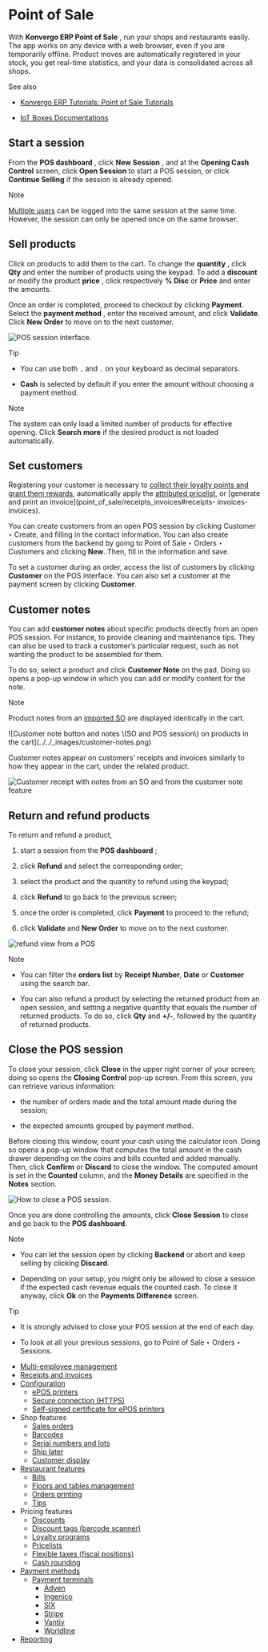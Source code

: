 # Point of Sale

With **Konvergo ERP Point of Sale** , run your shops and restaurants easily. The app
works on any device with a web browser, even if you are temporarily offline.
Product moves are automatically registered in your stock, you get real-time
statistics, and your data is consolidated across all shops.

<div class="alert alert-secondary">
<p class="alert-title">
See also</p><ul>
<li><p><a href="https://www.odoo.com/slides/point-of-sale-28">Konvergo ERP Tutorials: Point of Sale Tutorials</a></p></li>
<li><p><a href="../general/iot">IoT Boxes Documentations</a></p></li>
</ul>
</div>

## Start a session

From the **POS dashboard** , click **New Session** , and at the **Opening Cash
Control** screen, click **Open Session** to start a POS session, or click
**Continue Selling** if the session is already opened.

<div class="alert alert-primary">
<p class="alert-title">
Note</p><p><a href="point_of_sale/employee_login">Multiple users</a> can be logged into the same session at the
same time. However, the session can only be opened once on the same browser.</p>
</div>

## Sell products

Click on products to add them to the cart. To change the **quantity** , click
**Qty** and enter the number of products using the keypad. To add a
**discount** or modify the product **price** , click respectively **% Disc**
or **Price** and enter the amounts.

Once an order is completed, proceed to checkout by clicking **Payment**.
Select the **payment method** , enter the received amount, and click
**Validate**. Click **New Order** to move on to the next customer.

![POS session interface.](../../_images/pos-interface.png) <div class="alert alert-info">
<p class="alert-title">
Tip</p><ul>
<li><p>You can use both <code>,</code> and <code>.</code> on your keyboard as decimal separators.</p></li>
<li><p><b>Cash</b> is selected by default if you enter the amount without choosing a payment method.</p></li>
</ul>
</div>
<div class="alert alert-primary">
<p class="alert-title">
Note</p><p>The system can only load a limited number of products for effective opening. Click
<b>Search more</b> if the desired product is not loaded automatically.</p>
</div>

## Set customers

Registering your customer is necessary to [collect their loyalty points and
grant them rewards](point_of_sale/pricing/loyalty), automatically apply
the [attributed pricelist](point_of_sale/pricing/pricelists), or
[generate and print an invoice](point_of_sale/receipts_invoices#receipts-
invoices-invoices).

You can create customers from an open POS session by clicking Customer ‣
Create, and filling in the contact information. You can also create customers
from the backend by going to Point of Sale ‣ Orders ‣ Customers and clicking
**New**. Then, fill in the information and save.

To set a customer during an order, access the list of customers by clicking
**Customer** on the POS interface. You can also set a customer at the payment
screen by clicking **Customer**.

## Customer notes

You can add **customer notes** about specific products directly from an open
POS session. For instance, to provide cleaning and maintenance tips. They can
also be used to track a customer’s particular request, such as not wanting the
product to be assembled for them.

To do so, select a product and click **Customer Note** on the pad. Doing so
opens a pop-up window in which you can add or modify content for the note.

<div class="alert alert-primary">
<p class="alert-title">
Note</p><p>Product notes from an <a href="point_of_sale/shop/sales_order">imported SO</a> are displayed
identically in the cart.</p>
</div> ![Customer note button and notes \(SO and POS session\) on
products in the cart](../../_images/customer-notes.png)

Customer notes appear on customers’ receipts and invoices similarly to how
they appear in the cart, under the related product.

![Customer receipt with notes from an SO and from the customer note
feature](../../_images/notes-receipt.png)

## Return and refund products

To return and refund a product,

  1. start a session from the **POS dashboard** ;

  2. click **Refund** and select the corresponding order;

  3. select the product and the quantity to refund using the keypad;

  4. click **Refund** to go back to the previous screen;

  5. once the order is completed, click **Payment** to proceed to the refund;

  6. click **Validate** and **New Order** to move on to the next customer.

![refund view from a POS](../../_images/refund.png) <div class="alert alert-primary">
<p class="alert-title">
Note</p><ul>
<li><p>You can filter the <b>orders list</b> by <b>Receipt Number</b>, <b>Date</b> or
<b>Customer</b> using the search bar.</p></li>
<li><p>You can also refund a product by selecting the returned product from an open session, and
setting a negative quantity that equals the number of returned products. To do so, click
<b>Qty</b> and <b>+/-</b>, followed by the quantity of returned products.</p></li>
</ul>
</div>

## Close the POS session

To close your session, click **Close** in the upper right corner of your
screen; doing so opens the **Closing Control** pop-up screen. From this
screen, you can retrieve various information:

  * the number of orders made and the total amount made during the session;

  * the expected amounts grouped by payment method.

Before closing this window, count your cash using the calculator icon. Doing
so opens a pop-up window that computes the total amount in the cash drawer
depending on the coins and bills counted and added manually. Then, click
**Confirm** or **Discard** to close the window. The computed amount is set in
the **Counted** column, and the **Money Details** are specified in the
**Notes** section.

![How to close a POS session.](../../_images/closing-control.png)

Once you are done controlling the amounts, click **Close Session** to close
and go back to the **POS dashboard**.

<div class="alert alert-primary">
<p class="alert-title">
Note</p><ul>
<li><p>You can let the session open by clicking <b>Backend</b> or abort and keep selling by
clicking <b>Discard</b>.</p></li>
<li><p>Depending on your setup, you might only be allowed to close a session if the expected cash
revenue equals the counted cash. To close it anyway, click <b>Ok</b> on the
<b>Payments Difference</b> screen.</p></li>
</ul>
</div> <div class="alert alert-info">
<p class="alert-title">
Tip</p><ul>
<li><p>It is strongly advised to close your POS session at the end of each day.</p></li>
<li><p>To look at all your previous sessions, go to Point of Sale ‣ Orders ‣
Sessions.</p></li>
</ul>
</div>

  * [Multi-employee management](point_of_sale/employee_login)
  * [Receipts and invoices](point_of_sale/receipts_invoices)
  * [Configuration](point_of_sale/configuration)
    * [ePOS printers](point_of_sale/configuration/epos_printers)
    * [Secure connection (HTTPS)](point_of_sale/configuration/https)
    * [Self-signed certificate for ePOS printers](point_of_sale/configuration/epos_ssc)
  * Shop features
    * [Sales orders](point_of_sale/shop/sales_order)
    * [Barcodes](point_of_sale/shop/barcode)
    * [Serial numbers and lots](point_of_sale/shop/serial_numbers)
    * [Ship later](point_of_sale/shop/ship_later)
    * [Customer display](point_of_sale/shop/customer_display)
  * [Restaurant features](point_of_sale/restaurant)
    * [Bills](point_of_sale/restaurant/bill_printing)
    * [Floors and tables management](point_of_sale/restaurant/floors_tables)
    * [Orders printing](point_of_sale/restaurant/kitchen_printing)
    * [Tips](point_of_sale/restaurant/tips)
  * Pricing features
    * [Discounts](point_of_sale/pricing/discounts)
    * [Discount tags (barcode scanner)](point_of_sale/pricing/discount_tags)
    * [Loyalty programs](point_of_sale/pricing/loyalty)
    * [Pricelists](point_of_sale/pricing/pricelists)
    * [Flexible taxes (fiscal positions)](point_of_sale/pricing/fiscal_position)
    * [Cash rounding](point_of_sale/pricing/cash_rounding)
  * [Payment methods](point_of_sale/payment_methods)
    * [Payment terminals](point_of_sale/payment_methods/terminals)
      * [Adyen](point_of_sale/payment_methods/terminals/adyen)
      * [Ingenico](point_of_sale/payment_methods/terminals/ingenico)
      * [SIX](point_of_sale/payment_methods/terminals/six)
      * [Stripe](point_of_sale/payment_methods/terminals/stripe)
      * [Vantiv](point_of_sale/payment_methods/terminals/vantiv)
      * [Worldline](point_of_sale/payment_methods/terminals/worldline)
  * [Reporting](point_of_sale/reporting)

